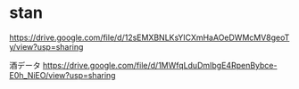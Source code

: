 # stan

https://drive.google.com/file/d/12sEMXBNLKsYlCXmHaAOeDWMcMV8geoTy/view?usp=sharing

酒データ
https://drive.google.com/file/d/1MWfqLduDmIbgE4RpenBybce-E0h_NiEO/view?usp=sharing
